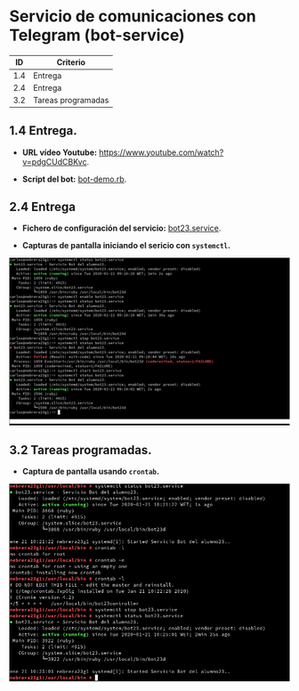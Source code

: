 # Servicio de comunicaciones con Telegram (bot-service)

| ID  | Criterio |
| --- | -------- |
| 1.4 | Entrega  |
| 2.4 | Entrega  |
| 3.2 | Tareas programadas |

## 1.4 Entrega.

* **URL vídeo Youtube:** https://www.youtube.com/watch?v=pdgCUdCBKvc.

* **Script del bot:** [bot-demo.rb](files/bot-demo.rb).

## 2.4 Entrega

* **Fichero de configuración del servicio:** [bot23.service](files/bot23.service).

* **Capturas de pantalla iniciando el sericio con `systemctl`.**

![start_service](img/start_service_bot23.png)

## 3.2 Tareas programadas.

* **Captura de pantalla usando `crontab`.**

![crontab](img/crontab.png)
